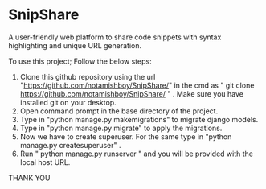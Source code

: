 # SnipShare
A user-friendly web platform to share code snippets with syntax highlighting and unique URL generation.

To use this project;
Follow the below steps:
1. Clone this github repository using the url "https://github.com/notamishboy/SnipShare/" in the cmd as " git clone https://github.com/notamishboy/SnipShare/ " . Make sure you have installed git on your desktop.
2. Open command prompt in the base directory of the project.
3. Type in "python manage.py makemigrations" to migrate django models.
4. Type in "python manage.py migrate" to apply the migrations.
5. Now we have to create superuser. For the same type in "python manage.py createsuperuser" .
6. Run " python manage.py runserver " and you will be provided with the local host URL.

THANK YOU
